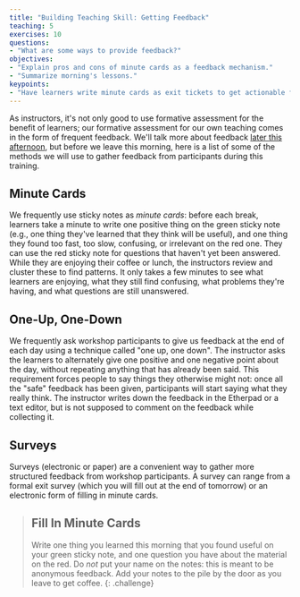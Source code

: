 ```yaml
---
title: "Building Teaching Skill: Getting Feedback"
teaching: 5
exercises: 10
questions:
- "What are some ways to provide feedback?"
objectives:
- "Explain pros and cons of minute cards as a feedback mechanism."
- "Summarize morning's lessons."
keypoints:
- "Have learners write minute cards as exit tickets to get actionable feedback."
---
```


As instructors, it's not only good to use formative assessment 
for the benefit of learners; our formative assessment for our own 
teaching comes in the form of frequent feedback.  We'll talk more 
about feedback [later this afternoon](performance.md), but before 
we leave this morning, here is a list of some of the methods we will use to 
gather feedback from participants during this training.  

## Minute Cards

We frequently use sticky notes as *minute cards*: before each break,
learners take a minute to write one positive thing on the green sticky
note (e.g., one thing they've learned that they think will be useful),
and one thing they found too fast, too slow, confusing, or irrelevant
on the red one.  They can use the red sticky note for questions that
haven't yet been answered.  While they are enjoying their coffee or
lunch, the instructors review and cluster these to find patterns.  It
only takes a few minutes to see what learners are enjoying, what they
still find confusing, what problems they're having, and what questions
are still unanswered.

## One-Up, One-Down

We frequently ask workshop participants to give us feedback at the end
of each day using a technique called "one up, one down".  The
instructor asks the learners to alternately give one positive and one
negative point about the day, without repeating anything that has
already been said.  This requirement forces people to say things they
otherwise might not: once all the "safe" feedback has been given,
participants will start saying what they really think. The instructor
writes down the feedback in the Etherpad or a text editor,
but is not supposed to comment on the feedback while collecting it.

## Surveys

Surveys (electronic or paper) are a convenient way to gather more 
structured feedback from workshop participants.  A survey can range 
from a formal exit survey (which you will fill out at the end of 
tomorrow) or an electronic form of filling in minute cards.  

> ## Fill In Minute Cards
>
> Write one thing you learned this morning that you found useful on
> your green sticky note, and one question you have about the material
> on the red.  Do *not* put your name on the notes: this is meant to
> be anonymous feedback.  Add your notes to the pile by the door as
> you leave to get coffee.
{: .challenge}
